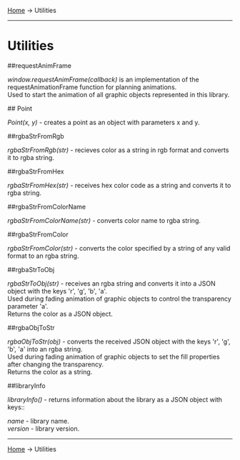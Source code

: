 <a href="../readme.html">Home</a> → Utilities

***

# Utilities

##<a id="requestAnimFrame"></a>requestAnimFrame

*window.requestAnimFrame(callback)* is an implementation of the requestAnimationFrame function for planning animations.  
Used to start the animation of all graphic objects represented in this library.  

##<a id="point"></a> Point

*Point(x, y)* - creates a point as an object with parameters x and y.  

##<a id="rgbaStrFromRgb"></a>rgbaStrFromRgb

*rgbaStrFromRgb(str)* - recieves color as a string in rgb format and converts it to rgba string.  

##<a id="rgbaStrFromHex"></a>rgbaStrFromHex

*rgbaStrFromHex(str)* - receives hex color code as a string and converts it to rgba string.  

##<a id="rgbaStrFromColorName"></a>rgbaStrFromColorName

*rgbaStrFromColorName(str)* - converts color name to rgba string.  

##<a id="rgbaStrFromColor"></a>rgbaStrFromColor

*rgbaStrFromColor(str)* - converts the color specified by a string of any valid format to an rgba string.    

##<a id="rgbaStrToObj"></a>rgbaStrToObj

*rgbaStrToObj(str)* - receives an rgba string and converts it into a JSON object with the keys 'r', 'g', 'b', 'a'.  
Used during fading animation of graphic objects to control the transparency parameter 'a'.  
Returns the color as a JSON object.  

##<a id="rgbaObjToStr"></a>rgbaObjToStr

*rgbaObjToStr(obj)* - converts the received JSON object with the keys 'r', 'g', 'b', 'a' into an rgba string.  
Used during fading animation of graphic objects to set the fill properties after changing the transparency.  
Returns the color as a string.  

##<a id="libraryInfo"></a>libraryInfo

*libraryInfo()* - returns information about the library as a JSON object with keys::
>
*name* - library name.    
*version* - library version.  

***

<a href="../readme.html">Home</a> → Utilities  